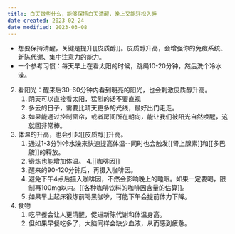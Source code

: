 ```yaml
---
title: 白天做些什么，能够保持白天清醒，晚上又能轻松入睡
date created: 2023-02-24
date modified: 2023-03-08
---
```

- 想要保持清醒，关键是提升[[皮质醇]]。皮质醇升高，会增强你的免疫系统、新陈代谢、集中注意力的能力。
- 一个参考习惯：每天早上在看太阳的时候，跳绳10-20分钟，然后洗个冷水澡。

2. 看阳光：醒来后30-60分钟内看到明亮的阳光，也会刺激皮质醇升高。
	1. 阴天可以直接看太阳，猛烈的话不要直视
	2. 多云的日子，需要比晴天更多的光线，最好出门走走。
	3. 如果能通过控制窗帘，或者房间所在朝向，能让我们被阳光自然唤醒，这就回非常棒。
3. 体温的升高，也会引起[[皮质醇]]升高。
	1. 通过1-3分钟冷水澡来快速提高体温--同时也会触发[[肾上腺素]]和[[多巴胺]]的释放。
	2. 锻炼也能增加体温。
4.[[咖啡因]]
	1. 醒来的90-120分钟后，再摄入咖啡因。
	2. 避免下午4点后摄入咖啡因，不然会影响晚上的睡眠。如果一定要喝，限制再100mg以内。[[各种咖啡饮料的咖啡因含量的估算]]。
	3. 如果早上起床锻炼前喝黑咖啡，可能下午会提前体力下降。
5. 食物
	1. 吃早餐会让人更清醒，促进新陈代谢和体温身高。
	2. 但如果早餐吃多了，大脑同样会缺少血液，从而感到疲惫。
